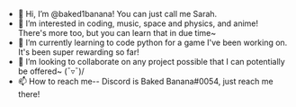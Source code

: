 - 👋 Hi, I’m @baked1banana! You can just call me Sarah. 
- 👀 I’m interested in coding, music, space and physics, and anime! There's more too, but you can learn that in due time~
- 🌱 I’m currently learning to code python for a game I've been working on. It's been super rewarding so far!
- 💞️ I’m looking to collaborate on any project possible that I can potentially be offered~ (¯▿¯)/
- 📫 How to reach me-- Discord is Baked Banana#0054, just reach me there!

<!---
baked1banana/baked1banana is a ✨ special ✨ repository because its `README.md` (this file) appears on your GitHub profile.
You can click the Preview link to take a look at your changes.
--->
